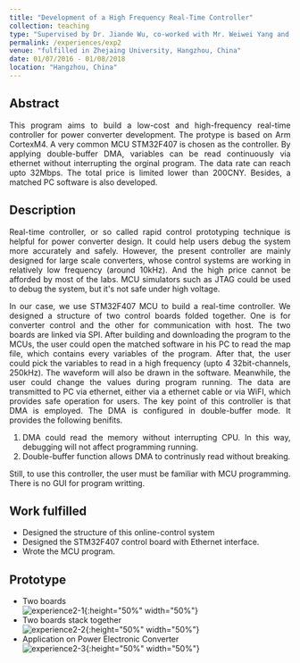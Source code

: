 ```yaml
---
title: "Development of a High Frequency Real-Time Controller"
collection: teaching
type: "Supervised by Dr. Jiande Wu, co-worked with Mr. Weiwei Yang and Ms. Zhengyang Feng"
permalink: /experiences/exp2
venue: "fulfilled in Zhejaing University, Hangzhou, China"
date: 01/07/2016 - 01/08/2018
location: "Hangzhou, China"
---
```


## Abstract
<div style="text-align: justify">This program aims to build a low-cost and high-frequency real-time controller for power converter development. The protype is based on Arm CortexM4. A very common MCU STM32F407 is chosen as the controller.  By applying double-buffer DMA, variables can be read continuously via ethernet without interrupting the orginal program. The data rate can reach upto 32Mbps. The total price is limited lower than 200CNY. Besides, a matched PC software is also developed.</div>

## Description
<div style="text-align: justify"> Real-time controller, or so called rapid control prototyping technique is helpful for power converter design. It could help users debug the system more accurately and safely. However, the present controller are mainly designed for large scale converters, whose control systems are working in relatively low frequency (around 10kHz). And the high price cannot be afforded by most of the labs. MCU simulators such as JTAG could be used to debug the system, but it's not safe under high voltage. 

In our case, we use STM32F407 MCU to build a real-time controller. We designed a structure of two control boards folded together. One is for converter control and the other for communication with host. The two boards are linked via SPI. After building and downloading the program to the MCUs, the user could open the matched software in his PC to read the map file, which contains every variables of the program. After that, the user could pick the variables to read in a high frequency (upto 4 32bit-channels, 250kHz). The waveform will also be drawn in the software. Meanwhile, the user could change the values during program running. The data are transmitted to PC via ethernet, either via a ethernet cable or via WiFI, which provides safe operation for users.
The key point of this controller is that DMA is employed. The DMA is configured in double-buffer mode. It provides the following benifits.  

1. DMA could read the memory without interrupting CPU. In this way, debugging will not affect programming running.
2. Double-buffer function allows DMA to contrinusly read without breaking.

Still, to use this controller, the user must be familiar with MCU programming. There is no GUI for program writting. 


 </div>

## Work fulfilled
* Designed the structure of this online-control system
* Designed the STM32F407 control board with Ethernet interface.
* Wrote the MCU program.

## Prototype
* Two boards<br>
![experience2-1](https://yuezhu71.github.io/personal-website/images/experiences-pics/experience2-1.jpg){:height="50%" width="50%"}  <br>
* Two boards stack together<br>
![experience2-2](https://yuezhu71.github.io/personal-website/images/experiences-pics/experience2-2.jpg){:height="50%" width="50%"}  
* Application on Power Electronic Converter<br>
![experience2-3](https://yuezhu71.github.io/personal-website/images/experiences-pics/experience2-3.jpg){:height="50%" width="50%"}  
